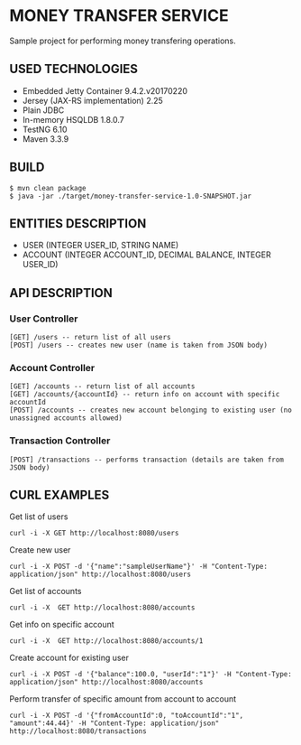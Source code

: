 # MONEY TRANSFER SERVICE

Sample project for performing money transfering operations.

## USED TECHNOLOGIES

* Embedded Jetty Container 9.4.2.v20170220
* Jersey (JAX-RS implementation) 2.25
* Plain JDBC
* In-memory HSQLDB 1.8.0.7
* TestNG 6.10
* Maven 3.3.9

## BUILD

```
$ mvn clean package
$ java -jar ./target/money-transfer-service-1.0-SNAPSHOT.jar
```

## ENTITIES DESCRIPTION

* USER (INTEGER USER_ID, STRING NAME)
* ACCOUNT (INTEGER ACCOUNT_ID, DECIMAL BALANCE, INTEGER USER_ID)

## API DESCRIPTION

### User Controller

```
[GET] /users -- return list of all users
[POST] /users -- creates new user (name is taken from JSON body)
```
### Account Controller
```
[GET] /accounts -- return list of all accounts
[GET] /accounts/{accountId} -- return info on account with specific accountId
[POST] /accounts -- creates new account belonging to existing user (no unassigned accounts allowed)
```
### Transaction Controller
```
[POST] /transactions -- performs transaction (details are taken from JSON body)
```
## CURL EXAMPLES

Get list of users
```
curl -i -X GET http://localhost:8080/users
```
Create new user
```
curl -i -X POST -d '{"name":"sampleUserName"}' -H "Content-Type: application/json" http://localhost:8080/users
```
Get list of accounts
```
curl -i -X  GET http://localhost:8080/accounts
```
Get info on specific account
```
curl -i -X  GET http://localhost:8080/accounts/1
```
Create account for existing user
```
curl -i -X POST -d '{"balance":100.0, "userId":"1"}' -H "Content-Type: application/json" http://localhost:8080/accounts
```
Perform transfer of specific amount from account to account
```
curl -i -X POST -d '{"fromAccountId":0, "toAccountId":"1", "amount":44.44}' -H "Content-Type: application/json" http://localhost:8080/transactions
```
